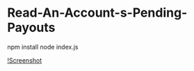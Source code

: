 # Read-An-Account-s-Pending-Payouts

npm install
node index.js

[!Screenshot](PendingPayoutOnKusamaNode.png)
